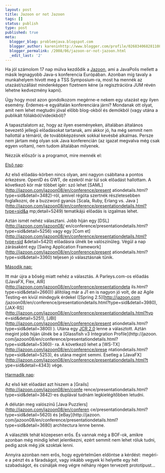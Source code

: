 ```yaml
---
layout: post
title: Jazoon or not Jazoon
tags: []
status: publish
type: post
published: true
meta:
  blogger_blog: problemjava.blogspot.com
  blogger_author: kareninhttp://www.blogger.com/profile/02683406828110839343noreply@blogger.com
  blogger_permalink: /2008/06/jazoon-or-not-jazoon.html
  _edit_last: '2'
---
```

Ha jól számolom 17 nap múlva kezdődik a
[Jazoon](http://jazoon.com/en/conference/thursday.html), ami a JavaPolis
mellett a másik legnagyobb Java-s konferencia Európában. Azonban míg tavaly a
munkahelyem hívott meg a TSS Symposium-ra, most ha mennék az utazást/szállást
mindenképpen fizetnem kéne (a regisztrációra JUM révén lehetne kedvezmény
kapni).

  
Úgy hogy most azon gondolkozom megérne-e nekem egy utazást egy ilyen esemény.
Érdemes-e egyáltalán konferenciára járni? Mondanak ott olyat, amit nem lehet
megtudni jóval előbb blog-okból és demókból (vagy utána a publikált
fóliákból/videókból)?

  
A tapasztalatom az, hogy az ilyen eseményeken, általában általános bevezető
jellegű előadásokat tartanak, ami akkor jó, ha még semmit nem hallottál a
témáról, de továbbképzésnek sokkal kevésbé alkalmas. Persze nem jártam még
olyan sok Java konferencián (az igazat megvalva még csak egyen voltam), nem
tudom általában milyenek.

  
Nézzük előszőr is a programot, mire mennék el:

  
[Első nap](http://jazoon.com/en/conference/tuesday.html):

  
Az első előadás-körben nincs olyan, ami nagyon csábítana a pontos érkezésre.
OpenID és GWT, de ezekről már túl sok előadást hallottam. A következő kör már
többet ígér: szó lehet [SAML](http://jazoon.com/jazoon08/en/conference/present
ationdetails.html?type=sid&amp;detail=3482)-ról, amivel régóta szertnék
részletesebben foglalkozni, de a buzzword gyanús [Scala, Ruby, Erlang vs. Java
](http://jazoon.com/jazoon08/en/conference/presentationdetails.html?type=sid&a
mp;detail=5249) tematikájú előadás is izgalmas lehet.

  
Aztán ismét nehéz választani. Jobb híján egy [DSL](http://jazoon.com/jazoon08/
en/conference/presentationdetails.html?type=sid&amp;detail=5256) vagy egy [Com
et](http://jazoon.com/jazoon08/en/conference/presentationdetails.html?type=sid
&amp;detail=5420) előadásra ülnék be valószínűleg. Végül a nap zárásaként egy
[Swing Application Framework](http://jazoon.com/jazoon08/en/conference/present
ationdetails.html?type=sid&amp;detail=3360) teljesen jó választásnak tűnik.

  
[Második nap:](http://jazoon.com/en/conference/wednesday.html)

  
Itt már újra a bőség miatt nehéz a választás. A Parleys.com-os előadás
([JavaFX, Flex, AIR](http://jazoon.com/jazoon08/en/conference/presentationdeta
ils.html?type=sid&amp;detail=2660)) állítólag már a J1 en is nagyon jó volt,
de az Agile Testing-en kívül mindegyik érdekel ([Spring 2.5](http://jazoon.com
/jazoon08/en/conference/presentationdetails.html?type=sid&amp;detail=3980),
[JAX-RS](http://jazoon.com/jazoon08/en/conference/presentationdetails.html?typ
e=sid&amp;detail=5251), [JBI](http://jazoon.com/jazoon08/en/conference/present
ationdetails.html?type=sid&amp;detail=3800) ). Utána egy [JCR
2.0](http://jazoon.com/en/conference/wednesday.html) lenne a választott. Aztán
megint jobb híján ülnék be a [Glassfish v3 Integration Profile](http://jazoon.
com/jazoon08/en/conference/presentationdetails.html?type=sid&amp;detail=5360)-
ra. A következő lehet a [WS-TX](http://jazoon.com/jazoon08/en/conference/prese
ntationdetails.html?type=sid&amp;detail=5253), és utána megint semmi. Esetleg
a [JavaFX](http://jazoon.com/jazoon08/en/conference/presentationdetails.html?t
ype=sid&amp;detail=4343) vége.

  
[Harmadik nap](http://jazoon.com/en/conference/thursday.html):

  
Az első két előadást azt hiszem a [Grails](http://jazoon.com/jazoon08/en/confe
rence/presentationdetails.html?type=sid&amp;detail=3842)-es duplával tudnám
legkielégítőbben letudni.

A délután meg valószínű [Java Puzzlers](http://jazoon.com/jazoon08/en/conferen
ce/presentationdetails.html?type=sid&amp;detail=5620) és [eBay](http://jazoon.
com/jazoon08/en/conference/presentationdetails.html?type=sid&amp;detail=3680)
architectura lenne benne.

  
A választék tehát közepesen erős. És vannak még a BOF-ok, amikre azonban még
mindig lehet jelentkezni, ezért semmit nem lehet róluk tudni, pedig azok még
jók szoktak lenni.

  
Annyira azonban nem erős, hogy egyértelműen eldöntse a kérdést: megéri-e a
pénzt és a fáradságot, vagy inkább vegyek ki helyette egy hét szabadságot, és
csináljak meg végre néhány régen tervezett prototípust...

